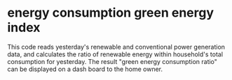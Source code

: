 # energy consumption green energy index
This code reads yesterday's renewable and conventional power generation data, and calculates the ratio of renewable energy within household's total consumption for yesterday. The result "green energy consumption ratio" can be displayed on a dash board to the home owner. 

